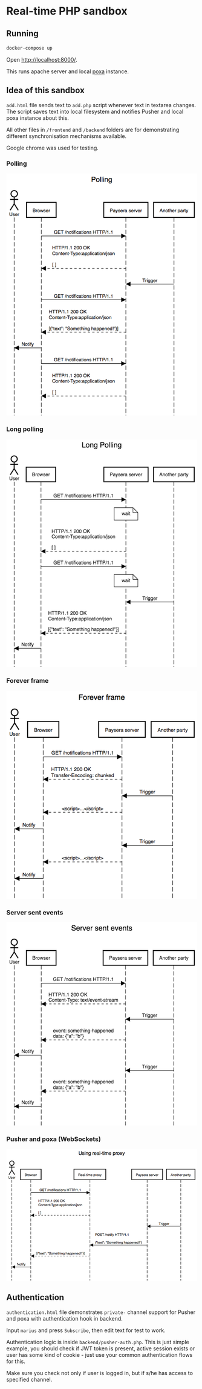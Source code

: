 # Real-time PHP sandbox

## Running

```bash
docker-compose up
```

Open [http://localhost:8000/](http://localhost:8000/).

This runs apache server and local [poxa](https://github.com/edgurgel/poxa) instance.

## Idea of this sandbox

`add.html` file sends text to `add.php` script whenever text in textarea changes. The script saves text into
local filesystem and notifies Pusher and local poxa instance about this.

All other files in `/frontend` and `/backend` folders are for demonstrating different synchronisation mechanisms
available.

Google chrome was used for testing.

### Polling

![Polling](img/Polling.png)

### Long polling

![Long polling](img/Long%20Polling.png)

### Forever frame

![Forever frame](img/Forever%20frame.png)


### Server sent events

![Server sent events](img/Server%20sent%20events.png)

### Pusher and poxa (WebSockets)

![Using real-time proxy](img/Using%20real-time%20proxy.png)

## Authentication

`authentication.html` file demonstrates `private-` channel support for Pusher and poxa with authentication
hook in backend.

Input `marius` and press `Subscribe`, then edit text for test to work.

Authentication logic is inside `backend/pusher-auth.php`. This is just simple example, you should check if
JWT token is present, active session exists or user has some kind of cookie - just use your common authentication
flows for this.

Make sure you check not only if user is logged in, but if s/he has access to specified channel.
